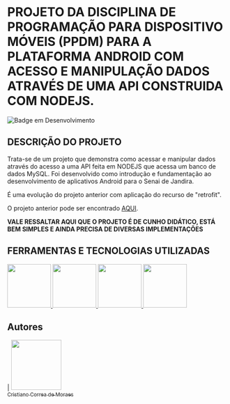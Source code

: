 # PROJETO DA DISCIPLINA DE PROGRAMAÇÃO PARA DISPOSITIVO MÓVEIS (PPDM) PARA A PLATAFORMA ANDROID COM ACESSO E MANIPULAÇÃO DADOS ATRAVÉS DE UMA API CONSTRUIDA COM NODEJS.

![Badge em Desenvolvimento](http://img.shields.io/static/v1?label=STATUS&message=EM%20DESENVOLVIMENTO&color=GREEN&style=for-the-badge)

## DESCRIÇÃO DO PROJETO
<p align="justify">

Trata-se de um projeto que demonstra como acessar e manipular dados através do acesso a uma API feita em NODEJS que acessa um banco de dados MySQL. Foi desenvolvido como introdução e fundamentação ao desenvolvimento de aplicativos Android para o Senai de Jandira.

É uma evolução do projeto anterior com aplicação do recurso de "retrofit".

O projeto anterior pode ser encontrado <a href="https://github.com/cristianocorreamoraes/ppdm-sqlite-recyclerview">AQUI</a>.
 
 <strong>VALE RESSALTAR AQUI QUE O PROJETO É DE CUNHO DIDÁTICO, ESTÁ BEM SIMPLES E AINDA PRECISA DE DIVERSAS IMPLEMENTAÇÕES</strong> 
 
</p>


## FERRAMENTAS E TECNOLOGIAS UTILIZADAS

<a href="#">
<img src="https://cdn.jsdelivr.net/gh/devicons/devicon/icons/android/android-original-wordmark.svg" width=100 />       
</a>
<a href="#">
<img src="https://cdn.jsdelivr.net/gh/devicons/devicon/icons/java/java-original.svg" width=100 />
</a>
<a href="#">
<img src="https://cdn.jsdelivr.net/gh/devicons/devicon/icons/mysql/mysql-original-wordmark.svg" width=100 />
</a>
<a href="#">
<img src="https://cdn.jsdelivr.net/gh/devicons/devicon/icons/nodejs/nodejs-original-wordmark.svg"  width=100 />
</a>

## Autores

| [<img src="https://avatars.githubusercontent.com/u/94192765?v=4" width=115><br><sub>Cristiano Correa de Moraes</sub>](https://github.com/cristianocorreamoraes)
